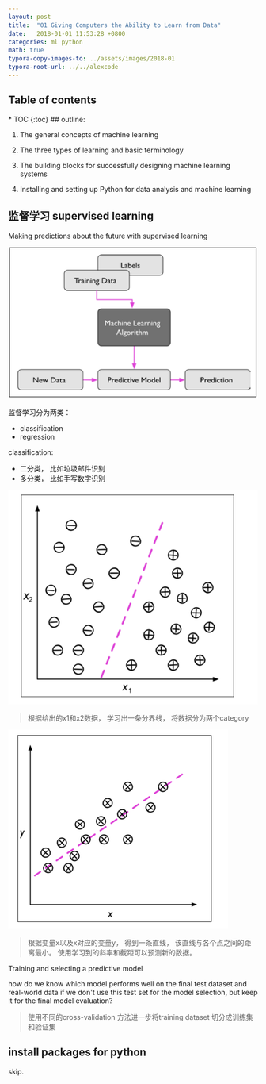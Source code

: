 ```yaml
---
layout: post
title:  "01 Giving Computers the Ability to Learn from Data"
date:   2018-01-01 11:53:28 +0800
categories: ml python
math: true
typora-copy-images-to: ../assets/images/2018-01
typora-root-url: ../../alexcode
---
```

<h2>Table of contents</h2>
* TOC
{:toc}
## outline:

1. The general concepts of machine learning
2. The three types of learning and basic terminology

3. The building blocks for successfully designing machine learning systems

4. Installing and setting up Python for data analysis and machine learning



## 监督学习 supervised learning

Making predictions about the future with supervised learning



![B2F3AC1E-E8D6-49F5-9BBD-412DB7DD362B](/assets/images/2018-01/B2F3AC1E-E8D6-49F5-9BBD-412DB7DD362B.png)



监督学习分为两类：

- classification
- regression



classification:

- 二分类， 比如垃圾邮件识别
- 多分类， 比如手写数字识别



![BD6BD3CD-431A-4AE2-89B6-1A4D1E1DC5B9](/assets/images/2018-01/BD6BD3CD-431A-4AE2-89B6-1A4D1E1DC5B9.png)

> 根据给出的x1和x2数据， 学习出一条分界线， 将数据分为两个category



![69CC7D71-87BE-4EBD-86A8-C65AA2B1531D](/assets/images/2018-01/69CC7D71-87BE-4EBD-86A8-C65AA2B1531D.png)

> 根据变量x以及x对应的变量y， 得到一条直线， 该直线与各个点之间的距离最小。  使用学习到的斜率和截距可以预测新的数据。 





Training and selecting a predictive model

how do we know which model performs well on the final test dataset and real-world data if we don't use this test set for the model selection, but keep it for the final model evaluation?

> 使用不同的cross-validation 方法进一步将training dataset 切分成训练集和验证集



## install packages for python



skip.



